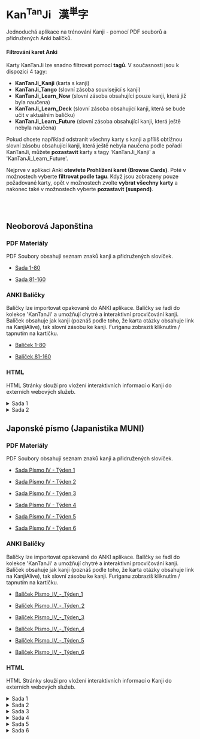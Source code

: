 
# Kan<sup>Tan</sup>Ji &nbsp; 漢<sup>単</sup>字
Jednoduchá aplikace na trénování Kanji - pomocí PDF souborů a přidružených Anki balíčků.

#### Filtrování karet Anki

Karty KanTanJi lze snadno filtrovat pomocí **tagů**. V současnosti jsou k dispozici 4 tagy:

 - **KanTanJi_Kanji** (karta s kanji)
 - **KanTanJi_Tango** (slovní zásoba související s kanji)
 - **KanTanJi_Learn_Now** (slovní zásoba obsahující pouze kanji, která již byla naučena)
 - **KanTanJi_Learn_Deck** (slovní zásoba obsahující kanji, která se bude učit v aktuálním balíčku)
 - **KanTanJi_Learn_Future** (slovní zásoba obsahující kanji, která ještě nebyla naučena)

Pokud chcete například odstranit všechny karty s kanji a příliš obtížnou slovní zásobu obsahující kanji, 
která ještě nebyla naučena podle pořadí KanTanJi, můžete **pozastavit** karty s tagy 
'KanTanJi_Kanji' a 'KanTanJi_Learn_Future'.

Nejprve v aplikaci Anki **otevřete Prohlížení karet (Browse Cards)**. Poté v možnostech vyberte **filtrovat podle tagu**.
Když jsou zobrazeny pouze požadované karty, opět v možnostech zvolte **vybrat všechny karty** 
a nakonec také v možnostech vyberte **pozastavit (suspend)**.

<br><br>

## Neoborová Japonština

### PDF Materiály
PDF Soubory obsahují seznam znaků kanji a přidružených slovíček.
 - <a href="static/1/1/1-80.pdf">Sada 1-80</a>

 - <a href="static/1/2/81-160.pdf">Sada 81-160</a>


### ANKI Balíčky
Balíčky lze importovat opakovaně do ANKI aplikace. Balíčky se řadí do kolekce 'KanTanJi' 
a umožňují chytré a interaktivní procvičování kanji. Balíček obsahuje jak kanji (poznáš podle
toho, že karta otázky obsahuje link na KanjiAlive), tak slovní zásobu ke kanji.
Furiganu zobrazíš kliknutím / tapnutím na kartičku.

 - <a href="static/1/1/1-80.apkg">Balíček 1-80</a>

 - <a href="static/1/2/81-160.apkg">Balíček 81-160</a>


### HTML
HTML Stránky slouží pro vložení interaktivních informací o Kanji do externích webových služeb.

<details>
  <summary>
  Sada 1
  </summary>
            
  - <a href="static/1/1/左.html">Kanji 左</a>

  - <a href="static/1/1/一.html">Kanji 一</a>

  - <a href="static/1/1/九.html">Kanji 九</a>

  - <a href="static/1/1/四.html">Kanji 四</a>

  - <a href="static/1/1/下.html">Kanji 下</a>

  - <a href="static/1/1/右.html">Kanji 右</a>

  - <a href="static/1/1/上.html">Kanji 上</a>

  - <a href="static/1/1/六.html">Kanji 六</a>

  - <a href="static/1/1/三.html">Kanji 三</a>

  - <a href="static/1/1/二.html">Kanji 二</a>

  - <a href="static/1/1/五.html">Kanji 五</a>

  - <a href="static/1/1/千.html">Kanji 千</a>

  - <a href="static/1/1/八.html">Kanji 八</a>

  - <a href="static/1/1/月.html">Kanji 月</a>

  - <a href="static/1/1/百.html">Kanji 百</a>

  - <a href="static/1/1/中.html">Kanji 中</a>

  - <a href="static/1/1/十.html">Kanji 十</a>

  - <a href="static/1/1/大.html">Kanji 大</a>

  - <a href="static/1/1/七.html">Kanji 七</a>

  - <a href="static/1/1/小.html">Kanji 小</a>
</details>

<details>
  <summary>
  Sada 2
  </summary>
            
  - <a href="static/1/2/黄.html">Kanji 黄</a>

  - <a href="static/1/2/羽.html">Kanji 羽</a>

  - <a href="static/1/2/晴.html">Kanji 晴</a>

  - <a href="static/1/2/肉.html">Kanji 肉</a>

  - <a href="static/1/2/止.html">Kanji 止</a>

  - <a href="static/1/2/馬.html">Kanji 馬</a>

  - <a href="static/1/2/教.html">Kanji 教</a>

  - <a href="static/1/2/米.html">Kanji 米</a>

  - <a href="static/1/2/来.html">Kanji 来</a>

  - <a href="static/1/2/才.html">Kanji 才</a>

  - <a href="static/1/2/元.html">Kanji 元</a>

  - <a href="static/1/2/帰.html">Kanji 帰</a>

  - <a href="static/1/2/走.html">Kanji 走</a>

  - <a href="static/1/2/鳴.html">Kanji 鳴</a>

  - <a href="static/1/2/算.html">Kanji 算</a>

  - <a href="static/1/2/工.html">Kanji 工</a>

  - <a href="static/1/2/鳥.html">Kanji 鳥</a>

  - <a href="static/1/2/魚.html">Kanji 魚</a>

  - <a href="static/1/2/知.html">Kanji 知</a>

  - <a href="static/1/2/行.html">Kanji 行</a>

  - <a href="static/1/2/理.html">Kanji 理</a>

  - <a href="static/1/2/黒.html">Kanji 黒</a>

  - <a href="static/1/2/思.html">Kanji 思</a>

  - <a href="static/1/2/色.html">Kanji 色</a>

  - <a href="static/1/2/活.html">Kanji 活</a>

  - <a href="static/1/2/茶.html">Kanji 茶</a>

  - <a href="static/1/2/食.html">Kanji 食</a>

  - <a href="static/1/2/考.html">Kanji 考</a>

  - <a href="static/1/2/作.html">Kanji 作</a>

  - <a href="static/1/2/歩.html">Kanji 歩</a>

  - <a href="static/1/2/牛.html">Kanji 牛</a>

  - <a href="static/1/2/図.html">Kanji 図</a>

  - <a href="static/1/2/麦.html">Kanji 麦</a>
</details>




## Japonské písmo (Japanistika MUNI)

### PDF Materiály
PDF Soubory obsahují seznam znaků kanji a přidružených slovíček.
 - <a href="static/2/1/Písmo IV - Týden 1 .pdf">Sada Písmo IV - Týden 1 </a>

 - <a href="static/2/2/Písmo IV - Týden 2.pdf">Sada Písmo IV - Týden 2</a>

 - <a href="static/2/3/Písmo IV - Týden 3.pdf">Sada Písmo IV - Týden 3</a>

 - <a href="static/2/4/Písmo IV - Týden 4.pdf">Sada Písmo IV - Týden 4</a>

 - <a href="static/2/5/Písmo IV - Týden 5.pdf">Sada Písmo IV - Týden 5</a>

 - <a href="static/2/6/Písmo IV - Týden 6.pdf">Sada Písmo IV - Týden 6</a>


### ANKI Balíčky
Balíčky lze importovat opakovaně do ANKI aplikace. Balíčky se řadí do kolekce 'KanTanJi' 
a umožňují chytré a interaktivní procvičování kanji. Balíček obsahuje jak kanji (poznáš podle
toho, že karta otázky obsahuje link na KanjiAlive), tak slovní zásobu ke kanji.
Furiganu zobrazíš kliknutím / tapnutím na kartičku.

 - <a href="static/2/1/Písmo_IV_-_Týden_1.apkg">Balíček Písmo_IV_-_Týden_1</a>

 - <a href="static/2/2/Písmo_IV_-_Týden_2.apkg">Balíček Písmo_IV_-_Týden_2</a>

 - <a href="static/2/3/Písmo_IV_-_Týden_3.apkg">Balíček Písmo_IV_-_Týden_3</a>

 - <a href="static/2/4/Písmo_IV_-_Týden_4.apkg">Balíček Písmo_IV_-_Týden_4</a>

 - <a href="static/2/5/Písmo_IV_-_Týden_5.apkg">Balíček Písmo_IV_-_Týden_5</a>

 - <a href="static/2/6/Písmo_IV_-_Týden_6.apkg">Balíček Písmo_IV_-_Týden_6</a>


### HTML
HTML Stránky slouží pro vložení interaktivních informací o Kanji do externích webových služeb.

<details>
  <summary>
  Sada 1
  </summary>
            
  - <a href="static/2/1/用.html">Kanji 用</a>

  - <a href="static/2/1/台.html">Kanji 台</a>

  - <a href="static/2/1/願.html">Kanji 願</a>

  - <a href="static/2/1/押.html">Kanji 押</a>

  - <a href="static/2/1/器.html">Kanji 器</a>

  - <a href="static/2/1/雑.html">Kanji 雑</a>

  - <a href="static/2/1/辞.html">Kanji 辞</a>

  - <a href="static/2/1/紙.html">Kanji 紙</a>

  - <a href="static/2/1/知.html">Kanji 知</a>

  - <a href="static/2/1/営.html">Kanji 営</a>

  - <a href="static/2/1/由.html">Kanji 由</a>

  - <a href="static/2/1/求.html">Kanji 求</a>

  - <a href="static/2/1/誌.html">Kanji 誌</a>

  - <a href="static/2/1/取.html">Kanji 取</a>

  - <a href="static/2/1/服.html">Kanji 服</a>

  - <a href="static/2/1/自.html">Kanji 自</a>

  - <a href="static/2/1/割.html">Kanji 割</a>

  - <a href="static/2/1/引.html">Kanji 引</a>

  - <a href="static/2/1/具.html">Kanji 具</a>

  - <a href="static/2/1/窓.html">Kanji 窓</a>
</details>

<details>
  <summary>
  Sada 2
  </summary>
            
  - <a href="static/2/2/銀.html">Kanji 銀</a>

  - <a href="static/2/2/個.html">Kanji 個</a>

  - <a href="static/2/2/々.html">Kanji 々</a>

  - <a href="static/2/2/感.html">Kanji 感</a>

  - <a href="static/2/2/心.html">Kanji 心</a>

  - <a href="static/2/2/泣.html">Kanji 泣</a>

  - <a href="static/2/2/資.html">Kanji 資</a>

  - <a href="static/2/2/情.html">Kanji 情</a>

  - <a href="static/2/2/期.html">Kanji 期</a>

  - <a href="static/2/2/忘.html">Kanji 忘</a>

  - <a href="static/2/2/産.html">Kanji 産</a>

  - <a href="static/2/2/価.html">Kanji 価</a>

  - <a href="static/2/2/報.html">Kanji 報</a>

  - <a href="static/2/2/覚.html">Kanji 覚</a>

  - <a href="static/2/2/笑.html">Kanji 笑</a>

  - <a href="static/2/2/考.html">Kanji 考</a>

  - <a href="static/2/2/頭.html">Kanji 頭</a>

  - <a href="static/2/2/悲.html">Kanji 悲</a>

  - <a href="static/2/2/品.html">Kanji 品</a>

  - <a href="static/2/2/告.html">Kanji 告</a>
</details>

<details>
  <summary>
  Sada 3
  </summary>
            
  - <a href="static/2/3/弱.html">Kanji 弱</a>

  - <a href="static/2/3/単.html">Kanji 単</a>

  - <a href="static/2/3/集.html">Kanji 集</a>

  - <a href="static/2/3/曲.html">Kanji 曲</a>

  - <a href="static/2/3/苦.html">Kanji 苦</a>

  - <a href="static/2/3/軽.html">Kanji 軽</a>

  - <a href="static/2/3/細.html">Kanji 細</a>

  - <a href="static/2/3/狭.html">Kanji 狭</a>

  - <a href="static/2/3/並.html">Kanji 並</a>

  - <a href="static/2/3/重.html">Kanji 重</a>

  - <a href="static/2/3/別.html">Kanji 別</a>

  - <a href="static/2/3/代.html">Kanji 代</a>

  - <a href="static/2/3/伝.html">Kanji 伝</a>

  - <a href="static/2/3/太.html">Kanji 太</a>

  - <a href="static/2/3/簡.html">Kanji 簡</a>

  - <a href="static/2/3/喜.html">Kanji 喜</a>

  - <a href="static/2/3/眠.html">Kanji 眠</a>

  - <a href="static/2/3/呼.html">Kanji 呼</a>

  - <a href="static/2/3/脱.html">Kanji 脱</a>

  - <a href="static/2/3/驚.html">Kanji 驚</a>

  - <a href="static/2/3/焼.html">Kanji 焼</a>
</details>

<details>
  <summary>
  Sada 4
  </summary>
            
  - <a href="static/2/4/位.html">Kanji 位</a>

  - <a href="static/2/4/向.html">Kanji 向</a>

  - <a href="static/2/4/原.html">Kanji 原</a>

  - <a href="static/2/4/設.html">Kanji 設</a>

  - <a href="static/2/4/橋.html">Kanji 橋</a>

  - <a href="static/2/4/野.html">Kanji 野</a>

  - <a href="static/2/4/成.html">Kanji 成</a>

  - <a href="static/2/4/風.html">Kanji 風</a>

  - <a href="static/2/4/完.html">Kanji 完</a>

  - <a href="static/2/4/空.html">Kanji 空</a>

  - <a href="static/2/4/横.html">Kanji 横</a>

  - <a href="static/2/4/費.html">Kanji 費</a>

  - <a href="static/2/4/港.html">Kanji 港</a>

  - <a href="static/2/4/放.html">Kanji 放</a>

  - <a href="static/2/4/置.html">Kanji 置</a>

  - <a href="static/2/4/飛.html">Kanji 飛</a>

  - <a href="static/2/4/平.html">Kanji 平</a>

  - <a href="static/2/4/両.html">Kanji 両</a>

  - <a href="static/2/4/階.html">Kanji 階</a>

  - <a href="static/2/4/建.html">Kanji 建</a>
</details>

<details>
  <summary>
  Sada 5
  </summary>
            
  - <a href="static/2/5/術.html">Kanji 術</a>

  - <a href="static/2/5/歯.html">Kanji 歯</a>

  - <a href="static/2/5/卒.html">Kanji 卒</a>

  - <a href="static/2/5/配.html">Kanji 配</a>

  - <a href="static/2/5/訪.html">Kanji 訪</a>

  - <a href="static/2/5/民.html">Kanji 民</a>

  - <a href="static/2/5/得.html">Kanji 得</a>

  - <a href="static/2/5/類.html">Kanji 類</a>

  - <a href="static/2/5/実.html">Kanji 実</a>

  - <a href="static/2/5/調.html">Kanji 調</a>

  - <a href="static/2/5/論.html">Kanji 論</a>

  - <a href="static/2/5/族.html">Kanji 族</a>

  - <a href="static/2/5/退.html">Kanji 退</a>

  - <a href="static/2/5/顔.html">Kanji 顔</a>

  - <a href="static/2/5/老.html">Kanji 老</a>

  - <a href="static/2/5/要.html">Kanji 要</a>

  - <a href="static/2/5/効.html">Kanji 効</a>

  - <a href="static/2/5/礼.html">Kanji 礼</a>

  - <a href="static/2/5/失.html">Kanji 失</a>

  - <a href="static/2/5/必.html">Kanji 必</a>
</details>

<details>
  <summary>
  Sada 6
  </summary>
            
  - <a href="static/2/6/表.html">Kanji 表</a>

  - <a href="static/2/6/過.html">Kanji 過</a>

  - <a href="static/2/6/反.html">Kanji 反</a>

  - <a href="static/2/6/共.html">Kanji 共</a>

  - <a href="static/2/6/比.html">Kanji 比</a>

  - <a href="static/2/6/進.html">Kanji 進</a>

  - <a href="static/2/6/加.html">Kanji 加</a>

  - <a href="static/2/6/対.html">Kanji 対</a>

  - <a href="static/2/6/美.html">Kanji 美</a>

  - <a href="static/2/6/現.html">Kanji 現</a>

  - <a href="static/2/6/直.html">Kanji 直</a>

  - <a href="static/2/6/較.html">Kanji 較</a>

  - <a href="static/2/6/以.html">Kanji 以</a>

  - <a href="static/2/6/賛.html">Kanji 賛</a>

  - <a href="static/2/6/変.html">Kanji 変</a>

  - <a href="static/2/6/初.html">Kanji 初</a>

  - <a href="static/2/6/増.html">Kanji 増</a>

  - <a href="static/2/6/減.html">Kanji 減</a>

  - <a href="static/2/6/移.html">Kanji 移</a>

  - <a href="static/2/6/続.html">Kanji 続</a>
</details>

